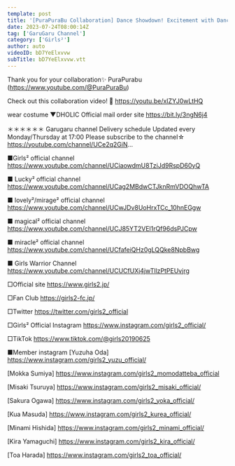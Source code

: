 ```yaml
---
template: post
title: '[PuraPuraBu Collaboration] Dance Showdown! Excitement with Dance Gestures'
date: 2023-07-24T08:00:14Z
tag: ['GaruGaru Channel']
category: ['Girls²']
author: auto 
videoID: bD7YeElxvvw
subTitle: bD7YeElxvvw.vtt
---
```

Thank you for your collaboration✨
PuraPurabu (https://www.youtube.com/@PuraPuraBu)

Check out this collaboration video! 💖
https://youtu.be/xIZYJ0wLtHQ

wear costume
▼DHOLIC
Official mail order site
https://bit.ly/3ngN6j4

＊＊＊＊＊＊
Garugaru channel
Delivery schedule
Updated every Monday/Thursday at 17:00
Please subscribe to the channel☆
https://youtube.com/channel/UCe2q2GiN...

■Girls² official channel
https://www.youtube.com/channel/UCiaowdmU8TziJd9RspD60yQ

■ Lucky² official channel
https://www.youtube.com/channel/UCag2MBdwCTJknRmVDOQhwTA

■ lovely²/mirage² official channel
https://www.youtube.com/channel/UCwJDv8UoHrxTCc_10hnEGgw

■ magical² official channel
https://www.youtube.com/channel/UCJ85YT2VEl1rQf96dsPJCpw

■ miracle² official channel
https://www.youtube.com/channel/UCfafeiQHz0gLQQke8NpbBwg

■ Girls Warrior Channel
https://www.youtube.com/channel/UCUCfUXj4jwTllzPtPEUvjrg

□Official site
https://www.girls2.jp/

□Fan Club
https://girls2-fc.jp/

□Twitter
https://twitter.com/girls2_official

□Girls² Official Instagram
https://www.instagram.com/girls2_official/

□TikTok
https://www.tiktok.com/@girls20190625

■Member instagram
[Yuzuha Oda]
https://www.instagram.com/girls2_yuzu_official/

[Mokka Sumiya]
https://www.instagram.com/girls2_momodatteba_official

[Misaki Tsuruya]
https://www.instagram.com/girls2_misaki_official/

[Sakura Ogawa]
https://www.instagram.com/girls2_yoka_official/

[Kua Masuda]
https://www.instagram.com/girls2_kurea_official/

[Minami Hishida]
https://www.instagram.com/girls2_minami_official/

[Kira Yamaguchi]
https://www.instagram.com/girls2_kira_official/

[Toa Harada]
https://www.instagram.com/girls2_toa_official/